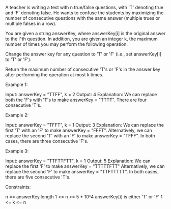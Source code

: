 A teacher is writing a test with n true/false questions, with 'T' denoting
true and 'F' denoting false. He wants to confuse the students by maximizing
the number of consecutive questions with the same answer (multiple trues or
multiple falses in a row).

You are given a string answerKey, where answerKey[i] is the original answer
to the i^th question. In addition, you are given an integer k, the maximum
number of times you may perform the following operation:


Change the answer key for any question to 'T' or 'F' (i.e., set answerKey[i]
to 'T' or 'F').


Return the maximum number of consecutive 'T's or 'F's in the answer key after
performing the operation at most k times.


Example 1:


Input: answerKey = "TTFF", k = 2
Output: 4
Explanation: We can replace both the 'F's with 'T's to make answerKey =
"TTTT".
There are four consecutive 'T's.


Example 2:


Input: answerKey = "TFFT", k = 1
Output: 3
Explanation: We can replace the first 'T' with an 'F' to make answerKey =
"FFFT".
Alternatively, we can replace the second 'T' with an 'F' to make answerKey =
"TFFF".
In both cases, there are three consecutive 'F's.


Example 3:


Input: answerKey = "TTFTTFTT", k = 1
Output: 5
Explanation: We can replace the first 'F' to make answerKey = "TTTTTFTT"
Alternatively, we can replace the second 'F' to make answerKey = "TTFTTTTT". 
In both cases, there are five consecutive 'T's.



Constraints:


n == answerKey.length
1 <= n <= 5 * 10^4
answerKey[i] is either 'T' or 'F'
1 <= k <= n




